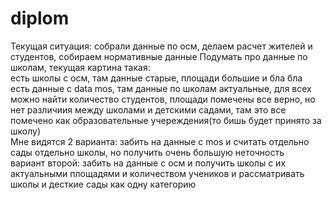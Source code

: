 # diplom
Текущая ситуация: собрали данные по осм, делаем расчет жителей и студентов, собираем нормативные данные
Подумать про данные по школам, текущая картина такая:  
есть школы с осм, там данные старые, площади большие и бла бла  
есть данные с data mos, там данные по школам актуальные, для всех можно найти количество студентов, площади помечены все верно, но нет различиия между школами и детскими садами, там это все помечено как образовательные учереждения(то бишь будет принято за школу)  
Мне видятся 2 варианта: забить на данные с mos и считать отдельно сады отдельно школы, но получить очень большую неточность  
вариант второй: забить на данные с осм и получить школы с их актуальными площадями и количеством учеников и рассматривать школы и десткие сады как одну категорию
